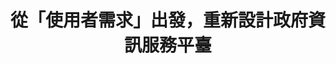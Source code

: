 ---
layout: post
title: " 從「使用者需求」出發，重新設計政府資訊服務平臺"
tags:
  - "資訊系統"
  - "休閒"
  - "公私協力"
id: 71
thumbnail: "https://img.youtube.com/vi/2TCoZ7kJ6zo/maxresdefault.jpg"
description: "海洋委員會自提 開放政府第71次協作會議 海域遊憩活動一站式資訊平臺「使用者需求」探詢"
color: "blue"
publish: "true"
departments:
  - "海委會"
cover:
  link: "https://youtu.be/2TCoZ7kJ6zo"
introduction:
  content: "繼去年行政院「向山致敬」的政策討論後，今年行政院持續推動「向海致敬」的政策。 本次協作會議聚焦在探詢「資訊」的使用者需求，透過11場深度訪談、協作會議的議題盤點，以及邀請各方利害關係人進行面對面的討論，來聚焦海域遊憩活動一站式資訊平臺的「使用者需求」，提供以「使用者為中心」的政府數位服務。 
協作會議中，除了在上半場藉由部會簡報和心智圖盤點與海相關的遊憩使用者經驗及需求外，下半場的小組討論著重下列核心問題：「如何以不同海洋使用情境來細探使用者資訊需求並討論實行方法？」會議中各方利害關係人，透過進一步的經驗交流與腦力激盪，共同討論出具體方案，並在會中分享彼此的成果。海洋委員會針對協作會議所討論出的方案研擬短中長期執行計畫。後續將持續進行海域遊憩活動一站式資訊平臺的優化。
"
  image: "/images/post/71/1izjfvdkRSzeItYM_5t7G2akz0o6I6W_u.jpg"
join:
  type: "部"
  image: "/images/post/71/1MEpVrvFIVStiI_ih1RD0Sbf0_zeVSoay.jpg"
embed:
  - type: "agenda_book"
    links:
      - "https://issuu.com/pdis.tw/docs/____-____________________________71_____"
  - type: "mind_map"
    links:
      - "https://miro.com/app/live-embed/o9J_koT0vns=/?moveToViewport=133,1778,11810,6655&amp;embedAutoplay=true"
  - type: "ministry_slide"
    links:
      - "https://issuu.com/pdis.tw/docs/__20200821___________"
  - type: "host_slide"
    links:
      - "https://issuu.com/pdis.tw/docs/_______________________"
  - type: "live"
    links:
      - "https://www.youtube.com/watch?v=iGK8-Hi5EP0"
  - type: "transcript"
    links:
      - "https://sayit.pdis.nat.gov.tw/2020-08-21-%E9%96%8B%E6%94%BE%E6%94%BF%E5%BA%9C%E7%AC%AC71%E6%AC%A1%E5%8D%94%E4%BD%9C%E6%9C%83%E8%AD%B0"
pictures:
  - "/images/post/71/1AKebKK-ACmBgPic9bJfkryq0NADSncmF.jpg"
  - "/images/post/71/1BXsFBf4kTfNxM56s1H0LAVpIdXYxsKf0.jpg"
  - "/images/post/71/1fHKj3v9djhonMtRSDgugDbTAOyuCVTLJ.jpg"
  - "/images/post/71/1jAyUEJJYyniUG5E0TVpEUhdCwQSDf_hW.jpg"
blogs:  
---